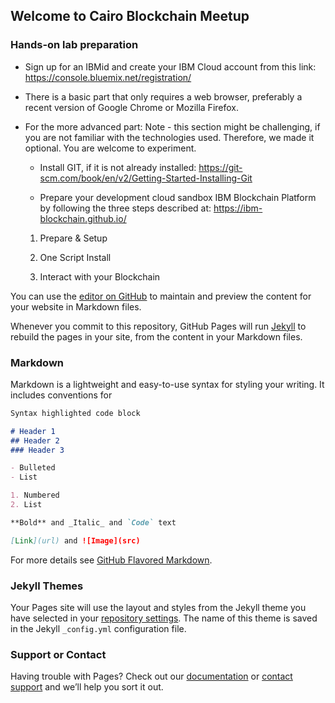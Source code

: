 ## Welcome to Cairo Blockchain Meetup


### Hands-on lab preparation

- Sign up for an IBMid and create your IBM Cloud account from this link: https://console.bluemix.net/registration/

- There is a basic part that only requires a web browser, preferably a recent version of Google Chrome or Mozilla Firefox.

- For the more advanced part: 
Note - this section might be challenging, if you are not familiar with the technologies used. Therefore, we made it optional. You are welcome to experiment.

    - Install GIT, if it is not already installed: https://git-scm.com/book/en/v2/Getting-Started-Installing-Git

    - Prepare your development cloud sandbox IBM Blockchain Platform by following the three steps described at: https://ibm-blockchain.github.io/

    1. Prepare & Setup

    2. One Script Install

    3. Interact with your Blockchain


You can use the [editor on GitHub](https://github.com/ahmedabbas/CairoBlockchainMeetUp/edit/master/README.md) to maintain and preview the content for your website in Markdown files.

Whenever you commit to this repository, GitHub Pages will run [Jekyll](https://jekyllrb.com/) to rebuild the pages in your site, from the content in your Markdown files.

### Markdown

Markdown is a lightweight and easy-to-use syntax for styling your writing. It includes conventions for

```markdown
Syntax highlighted code block

# Header 1
## Header 2
### Header 3

- Bulleted
- List

1. Numbered
2. List

**Bold** and _Italic_ and `Code` text

[Link](url) and ![Image](src)
```

For more details see [GitHub Flavored Markdown](https://guides.github.com/features/mastering-markdown/).

### Jekyll Themes

Your Pages site will use the layout and styles from the Jekyll theme you have selected in your [repository settings](https://github.com/ahmedabbas/CairoBlockchainMeetUp/settings). The name of this theme is saved in the Jekyll `_config.yml` configuration file.

### Support or Contact

Having trouble with Pages? Check out our [documentation](https://help.github.com/categories/github-pages-basics/) or [contact support](https://github.com/contact) and we’ll help you sort it out.
